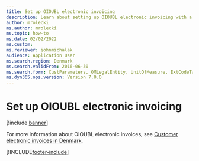 ```yaml
--- 
title: Set up OIOUBL electronic invoicing
description: Learn about setting up OIOUBL electronic invoicing with a link that directs to a resource about customer electronic invoices in Denmark.
author: mrolecki
ms.author: mrolecki
ms.topic: how-to
ms.date: 02/02/2022
ms.custom:
ms.reviewer: johnmichalak
audience: Application User
ms.search.region: Denmark
ms.search.validFrom: 2016-06-30
ms.search.form: CustParameters, OMLegalEntity, UnitOfMeasure, ExtCodeTable
ms.dyn365.ops.version: Version 7.0.0 
---
```


# Set up OIOUBL electronic invoicing

[!include [banner](../../includes/banner.md)]

For more information about OIOUBL electronic invoices, see [Customer electronic invoices in Denmark](../norway/emea-dnk-e-invoices.md).

[!INCLUDE[footer-include](../../../includes/footer-banner.md)]
